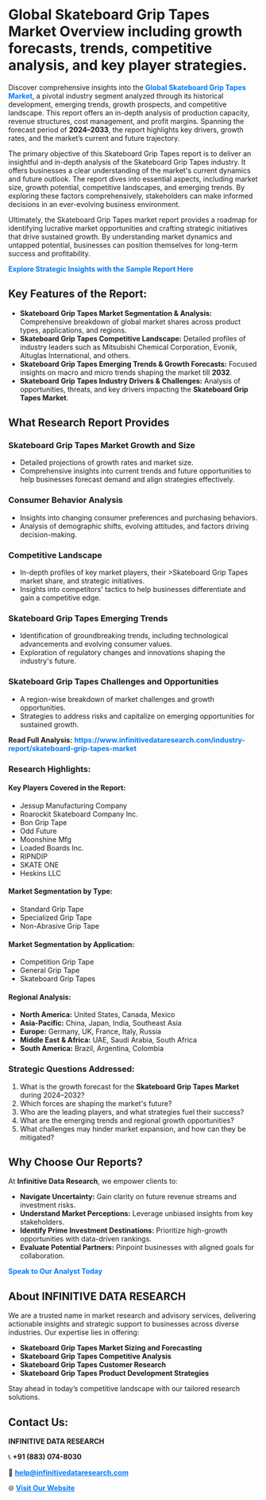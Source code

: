 <h1>Global Skateboard Grip Tapes Market Overview including growth forecasts, trends, competitive analysis, and key player strategies.</h1>
<p>
Discover comprehensive insights into the 
<a href="https://www.infinitivedataresearch.com/industry-report/skateboard-grip-tapes-market" rel="dofollow" style="color: #007BFF; text-decoration: none;"><strong>Global Skateboard Grip Tapes Market</strong></a>, a pivotal industry segment analyzed through its historical development, emerging trends, growth prospects, and competitive landscape. This report offers an in-depth analysis of production capacity, revenue structures, cost management, and profit margins. Spanning the forecast period of <strong>2024–2033</strong>, the report highlights key drivers, growth rates, and the market’s current and future trajectory.
</p>
<p>
The primary objective of this Skateboard Grip Tapes report is to deliver an insightful and in-depth analysis of the Skateboard Grip Tapes industry. It offers businesses a clear understanding of the market's current dynamics and future outlook. The report dives into essential aspects, including market size, growth potential, competitive landscapes, and emerging trends. By exploring these factors comprehensively, stakeholders can make informed decisions in an ever-evolving business environment.
</p>
<p>
Ultimately, the Skateboard Grip Tapes market report provides a roadmap for identifying lucrative market opportunities and crafting strategic initiatives that drive sustained growth. By understanding market dynamics and untapped potential, businesses can position themselves for long-term success and profitability.
</p>
<p>
<a href="https://www.infinitivedataresearch.com/request-sample/reportId=111989" style="color: #007BFF; text-decoration: none;"><strong>Explore Strategic Insights with the Sample Report Here</strong></a>
</p>

<h2>Key Features of the Report:</h2>
<ul>
<li><strong>Skateboard Grip Tapes Market Segmentation & Analysis:</strong> Comprehensive breakdown of global market shares across product types, applications, and regions.</li>
<li><strong>Skateboard Grip Tapes Competitive Landscape:</strong> Detailed profiles of industry leaders such as Mitsubishi Chemical Corporation, Evonik, Altuglas International, and others.</li>
<li><strong>Skateboard Grip Tapes Emerging Trends & Growth Forecasts:</strong> Focused insights on macro and micro trends shaping the market till <strong>2032</strong>.</li>
<li><strong>Skateboard Grip Tapes Industry Drivers & Challenges:</strong> Analysis of opportunities, threats, and key drivers impacting the <strong>Skateboard Grip Tapes Market</strong>.</li>
</ul>

<h2>What Research Report Provides</h2>
<h3>Skateboard Grip Tapes Market Growth and Size</h3>
<ul>
<li>Detailed projections of growth rates and market size.</li>
<li>Comprehensive insights into current trends and future opportunities to help businesses forecast demand and align strategies effectively.</li>
</ul>

<h3>Consumer Behavior Analysis</h3>
<ul>
<li>Insights into changing consumer preferences and purchasing behaviors.</li>
<li>Analysis of demographic shifts, evolving attitudes, and factors driving decision-making.</li>
</ul>

<h3>Competitive Landscape</h3>
<ul>
<li>In-depth profiles of key market players, their >Skateboard Grip Tapes market share, and strategic initiatives.</li>
<li>Insights into competitors' tactics to help businesses differentiate and gain a competitive edge.</li>
</ul>

<h3>Skateboard Grip Tapes Emerging Trends</h3>
<ul>
<li>Identification of groundbreaking trends, including technological advancements and evolving consumer values.</li>
<li>Exploration of regulatory changes and innovations shaping the industry's future.</li>
</ul>

<h3>Skateboard Grip Tapes Challenges and Opportunities</h3>
<ul>
<li>A region-wise breakdown of market challenges and growth opportunities.</li>
<li>Strategies to address risks and capitalize on emerging opportunities for sustained growth.</li>
</ul>
<p><strong>Read Full Analysis:</strong> <a href="https://www.infinitivedataresearch.com/industry-report/skateboard-grip-tapes-market" rel="dofollow" style="color: #007BFF; text-decoration: none;"><strong>https://www.infinitivedataresearch.com/industry-report/skateboard-grip-tapes-market</strong></a></p>
<h3>Research Highlights:</h3>
<h4>Key Players Covered in the Report:</h4>
<ul><li>Jessup Manufacturing Company</li><li>Roarockit Skateboard Company Inc.</li><li>Bon Grip Tape</li><li>Odd Future</li><li>Moonshine Mfg</li><li>Loaded Boards Inc.</li><li>RIPNDIP</li><li>SKATE ONE</li><li>Heskins LLC</li></ul>
<h4>Market Segmentation by Type:</h4>
<ul><li>Standard Grip Tape</li><li>Specialized Grip Tape</li><li>Non-Abrasive Grip Tape</li></ul>
<h4>Market Segmentation by Application:</h4>
<ul><li>Competition Grip Tape</li><li>General Grip Tape</li><li>Skateboard Grip Tapes</li></ul>

<h4>Regional Analysis:</h4>
<ul>
<li><strong>North America:</strong> United States, Canada, Mexico</li>
<li><strong>Asia-Pacific:</strong> China, Japan, India, Southeast Asia</li>
<li><strong>Europe:</strong> Germany, UK, France, Italy, Russia</li>
<li><strong>Middle East & Africa:</strong> UAE, Saudi Arabia, South Africa</li>
<li><strong>South America:</strong> Brazil, Argentina, Colombia</li>
</ul>

<h3>Strategic Questions Addressed:</h3>
<ol>
<li>What is the growth forecast for the <strong>Skateboard Grip Tapes Market</strong> during 2024–2032?</li>
<li>Which forces are shaping the market's future?</li>
<li>Who are the leading players, and what strategies fuel their success?</li>
<li>What are the emerging trends and regional growth opportunities?</li>
<li>What challenges may hinder market expansion, and how can they be mitigated?</li>
</ol>

<h2>Why Choose Our Reports?</h2>
<p>At <strong>Infinitive Data Research</strong>, we empower clients to:</p>
<ul>
<li><strong>Navigate Uncertainty:</strong> Gain clarity on future revenue streams and investment risks.</li>
<li><strong>Understand Market Perceptions:</strong> Leverage unbiased insights from key stakeholders.</li>
<li><strong>Identify Prime Investment Destinations:</strong> Prioritize high-growth opportunities with data-driven rankings.</li>
<li><strong>Evaluate Potential Partners:</strong> Pinpoint businesses with aligned goals for collaboration.</li>
</ul>
<p><a href="https://www.infinitivedataresearch.com/industry-report/skateboard-grip-tapes-market" rel="dofollow" style="color: #007BFF; text-decoration: none;"><strong>Speak to Our Analyst Today</strong></a></p>

<h2>About INFINITIVE DATA RESEARCH</h2>
<p>We are a trusted name in market research and advisory services, delivering actionable insights and strategic support to businesses across diverse industries. Our expertise lies in offering:</p>
<ul>
<li><strong>Skateboard Grip Tapes Market Sizing and Forecasting</strong></li>
<li><strong>Skateboard Grip Tapes Competitive Analysis</strong></li>
<li><strong>Skateboard Grip Tapes Customer Research</strong></li>
<li><strong>Skateboard Grip Tapes Product Development Strategies</strong></li>
</ul>
<p>Stay ahead in today’s competitive landscape with our tailored research solutions.</p>

<h2>Contact Us:</h2>
<p><strong>INFINITIVE DATA RESEARCH</strong></p>
<p>📞 <strong>+91 (883) 074-8030</strong></p>
<p>📧 <strong><a href="mailto:help@infinitivedataresearch.com" style="color: #007BFF;">help@infinitivedataresearch.com</a></strong></p>
<p>🌐 <strong><a href="https://www.infinitivedataresearch.com" rel="dofollow" style="color: #007BFF;">Visit Our Website</a></strong></p>